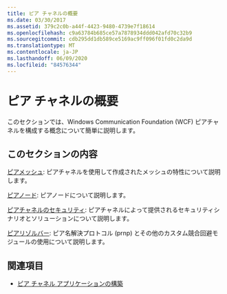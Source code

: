 ```yaml
---
title: ピア チャネルの概要
ms.date: 03/30/2017
ms.assetid: 379c2c0b-a44f-4423-9480-4739e7f18614
ms.openlocfilehash: c9a63784b685ce57a7878934ddd042afd70c32b9
ms.sourcegitcommit: cdb295dd1db589ce5169ac9ff096f01fd0c2da9d
ms.translationtype: MT
ms.contentlocale: ja-JP
ms.lasthandoff: 06/09/2020
ms.locfileid: "84576344"
---
```

# <a name="peer-channel-concepts"></a>ピア チャネルの概要
このセクションでは、Windows Communication Foundation (WCF) ピアチャネルを構成する概念について簡単に説明します。  
  
## <a name="in-this-section"></a>このセクションの内容  
 [ピアメッシュ](peer-meshes.md): ピアチャネルを使用して作成されたメッシュの特性について説明します。  
  
 [ピアノード](peer-nodes.md): ピアノードについて説明します。  
  
 [ピアチャネルのセキュリティ](peer-channel-security.md): ピアチャネルによって提供されるセキュリティシナリオとソリューションについて説明します。  
  
 [ピアリゾルバー](peer-resolvers.md): ピア名解決プロトコル (prnp) とその他のカスタム競合回避モジュールの使用について説明します。  
  
## <a name="see-also"></a>関連項目

- [ピア チャネル アプリケーションの構築](building-a-peer-channel-application.md)
